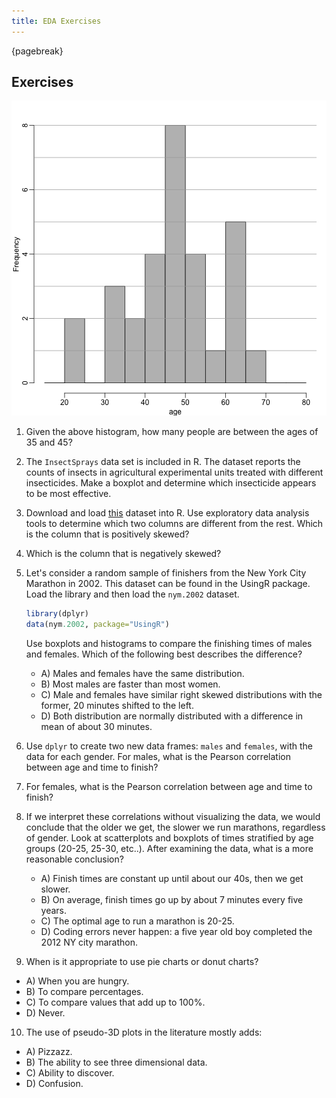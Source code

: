 ```yaml
---
title: EDA Exercises
---
```





{pagebreak}

## Exercises

![ ](figure/exploratory_data_analysis_exercises-hist_exercise-1.png) 

1. Given the above histogram, how many people are between the ages of 35 and 45?


2. The `InsectSprays` data set is included in R. The dataset reports the counts of insects in agricultural experimental units treated with different insecticides. Make a boxplot and determine which insecticide appears to be most effective. 



3.  Download and load [this](http://courses.edx.org/c4x/HarvardX/PH525.1x/asset/skew.RData) dataset into R.
Use exploratory data analysis tools to determine which two columns are different from the rest. Which is the column that is positively skewed? 





4. Which is the column that is negatively skewed?


5. Let's consider a random sample of finishers from the New York City Marathon in 2002.  This dataset can be found in the UsingR package. Load the library and then load the `nym.2002` dataset. 

    
    ```r
    library(dplyr)
    data(nym.2002, package="UsingR")
    ```

    Use boxplots and histograms to compare the finishing times of males and females. Which of the following best describes the difference?
    
    - A) Males and females have the same distribution.
    - B) Most males are faster than most women.
    - C) Male and females have similar right skewed distributions with the former, 20 minutes shifted to the left.
    - D) Both distribution are normally distributed with a difference in mean of about 30 minutes.
  



6. Use `dplyr` to create two new data frames: `males` and `females`, with the data for each gender. For males, what is the Pearson correlation between age and time to finish? 


7. For females, what is the Pearson correlation between age and time to finish? 


8. If we interpret these correlations without visualizing the data, we would conclude that the older we get, the slower we run marathons, regardless of gender. Look at scatterplots and boxplots of times stratified by age groups (20-25, 25-30, etc..). After examining the data, what is a more reasonable conclusion?
    - A) Finish times are constant up until about our 40s, then we get slower.
    - B) On average, finish times go up by about 7 minutes every five years.
    - C) The optimal age to run a marathon is 20-25.
    - D) Coding errors never happen: a five year old boy completed the 2012 NY city marathon.




9. When is it appropriate to use pie charts or donut charts?
  - A) When you are hungry. 
  - B) To compare percentages.  
  - C) To compare values that add up to 100%.
  - D) Never.


10. The use of pseudo-3D plots in the literature mostly adds:
  - A) Pizzazz.
  - B) The ability to see three dimensional data.
  - C) Ability to discover.
  - D) Confusion.


